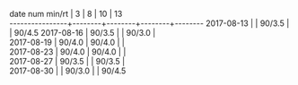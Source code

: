 date num min/rt |   3    |   8    |   10   |   13   
----------------+--------+--------+--------+--------
2017-08-13      |        | 90/3.5 |        | 90/4.5
2017-08-16      | 90/3.5 |        | 90/3.0 |       
2017-08-19      | 90/4.0 | 90/4.0 |        |       
2017-08-23      | 90/4.0 | 90/4.0 |        |       
2017-08-27      | 90/3.5 |        | 90/3.5 |       
2017-08-30      |        | 90/3.0 |        | 90/4.5 

